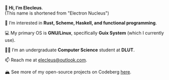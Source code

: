 **👋 Hi, I’m Elecleus**.\
(This name is shortened from "Electron Nucleus")

👀 I’m interested in **Rust, Scheme, Haskell, and functional programming**.

💻 My primary OS is **GNU/Linux**, specifically **Guix System** (which I currently use).

👨‍🎓 I’m an undergraduate **Computer Science** student at **DLUT**.

📫 Reach me at elecleus@outlook.com.

🏔 See more of my open-source projects on Codeberg [here](https://codeberg.org/Elecleus).
